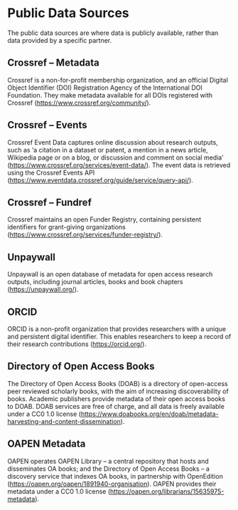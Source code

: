 Public Data Sources
==========================

The public data sources are where data is publicly available, rather than data provided by a specific partner.

## Crossref – Metadata
Crossref is a non-for-profit membership organization, and an official Digital Object Identifier (DOI) Registration Agency of the International DOI Foundation. They make metadata available for all DOIs registered with Crossref (<https://www.crossref.org/community/>).

## Crossref – Events
Crossref Event Data captures online discussion about research outputs, such as ‘a citation in a dataset or patent, a mention in a news article, Wikipedia page or on a blog, or discussion and comment on social media’ (<https://www.crossref.org/services/event-data/>). The event data is retrieved using the Crossref Events API (<https://www.eventdata.crossref.org/guide/service/query-api/>).  

## Crossref – Fundref 
Crossref maintains an open Funder Registry, containing persistent identifiers for grant-giving organizations (<https://www.crossref.org/services/funder-registry/>).

## Unpaywall
Unpaywall is an open database of metadata for open access research outputs, including journal articles, books and book chapters (<https://unpaywall.org/>).  

## ORCID
ORCID is a non-profit organization that provides researchers with a unique and persistent digital identifier. This enables researchers to keep a record of their research contributions (<https://orcid.org/>).

## Directory of Open Access Books
The Directory of Open Access Books (DOAB) is a directory of open-access peer reviewed scholarly books, with the aim of increasing discoverability of books. Academic publishers provide metadata of their open access books to DOAB.  DOAB services are free of charge, and all data is freely available under a CC0 1.0 license (<https://www.doabooks.org/en/doab/metadata-harvesting-and-content-dissemination>).  

## OAPEN Metadata
OAPEN operates OAPEN Library – a central repository that hosts and disseminates OA books; and the Directory of Open Access Books – a discovery service that indexes OA books, in partnership with OpenEdition (<https://oapen.org/oapen/1891940-organisation>). OAPEN provides their metadata under a CC0 1.0 license (<https://oapen.org/librarians/15635975-metadata>).

